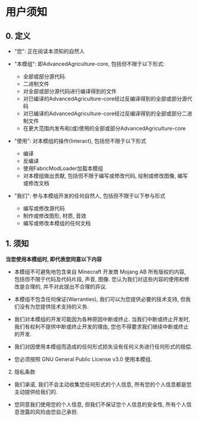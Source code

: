 # 用户须知

## 0. 定义
- "您": 正在阅读本须知的自然人

- "本模组": 即AdvancedAgriculture-core, 包括但不限于以下形式:
    - 全部或部分源代码.
    - 二进制文件
    - 对全部或部分源代码进行编译得到的文件
    - 对已编译的AdvancedAgriculture-core经过反编译得到的全部或部分源代码
    - 对已编译的AdvancedAgriculture-core经过反编译得到的全部或部分二进制文件
    - 在更大范围内发布和(或)使用的全部或部分AdvancedAgriculture-core
    
- "使用": 对本模组的操作(Interact), 包括但不限于以下形式
    - 编译
    - 反编译
    - 使用FabricModLoader加载本模组
    - 对本模组做出贡献, 包括但不限于编写或修改代码, 绘制或修改图像, 编写或修改文档
    
- "我们": 参与本模组开发的任何自然人, 包括但不限于以下参与形式
    - 编写或修改源代码
    - 制作或修改图形, 材质, 音效
    - 编写或修改本模组的任何文档

## 1. 须知
  **当您使用本模组时, 即代表您同意以下内容**  

- 本模组不可避免地包含来自 Minecraft 开发商 Mojang AB 所有版权的内容, 包括但不限于代码及代码片段, 声音, 图像. 您认为我们对这些内容的使用和修改是合理的, 并不对此提出不合理的异议.  

- 本模组不包含任何保证(Warranties), 我们可以为您提供必要的技术支持, 但我们没有为您提供技术支持的义务.  

- 我们对本模组的开发可能因为各种原因中断或终止. 当我们中断或终止开发时, 我们有权利不提供中断或终止开发的理由, 您也不得要求我们继续中断或终止的开发.  

- 我们对因使用本模组而造成的任何形式损失没有任何义务进行任何形式的赔偿.  

- 您必须按照 GNU General Public License v3.0 使用本模组.  

2. 隐私条款

- 我们承诺, 我们不会主动收集您任何形式的个人信息, 所有您的个人信息都是您主动提供给我们的.  

- 您同意我们使用您的个人信息, 但我们不保证您个人信息的安全性, 所有个人信息泄露的风险由您自己承担.  

